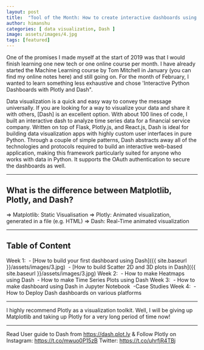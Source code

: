 ```yaml
---
layout: post
title:  "Tool of the Month: How to create interactive dashboards using Dash by Plotly?"
author: himanshu
categories: [ data visualization, Dash ]
image: assets/images/4.jpg
tags: [featured]
---
```

One of the promises I made myself at the start of 2019 was that I would finish learning one new tech or one online course per month. I have already started the Machine Learning course by Tom Mitchell in January (you can find my online notes here) and still going on. For the month of February, I wanted to learn something less exhaustive and chose 'Interactive Python Dashboards with Plotly and Dash".

Data visualization is a quick and easy way to convey the message universally. If you are looking for a way to visualize your data and share it with others, [Dash] is an excellent option. With about 100 lines of code, I built an interactive dash to analyze time series data for a financial service company. Written on top of Flask, Plotly.js, and React.js, Dash is ideal for building data visualization apps with highly custom user interfaces in pure Python. Through a couple of simple patterns, Dash abstracts away all of the technologies and protocols required to build an interactive web-based application, making this framework particularly suited for anyone who works with data in Python. It supports the OAuth authentication to secure the dashboards as well.


---

## What is the difference between Matplotlib, Plotly, and Dash?
=> Matplotlib: Static Visualisation
=> Plotly: Animated visualization, generated in a file (e.g. HTML)
=> Dash: Real-Time animated visualization


---

## Table of Content
Week 1:
 - [How to build your first dashboard using Dash]({{ site.baseurl }}/assets/images/3.jpg)
 - [How to build Scatter 2D and 3D plots in Dash]({{ site.baseurl }}/assets/images/3.jpg)
Week 2:
 - How to make Heatmaps using Dash
 - How to make Time Series Plots using Dash
Week 3:
 - How to make dashboard using Dash in Jupyter Notebook
 -Case Studies
Week 4:
 - How to Deploy Dash dashboards on various platforms


---

I highly recommend Plotly as a visualization toolkit. Well, I will be giving up Matplotlib and taking up Plotly for a very long period of time now!


---

Read User guide to Dash from https://dash.plot.ly & Follow Plotly on
Instagram: https://t.co/mwuo0P15zB
Twitter: https://t.co/uhrfjR4TBj